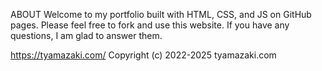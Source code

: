 ABOUT
Welcome to my portfolio built with HTML, CSS, and JS on GitHub pages.
Please feel free to fork and use this website.
If you have any questions, I am glad to answer them. 

https://tyamazaki.com/
Copyright (c) 2022-2025 tyamazaki.com



